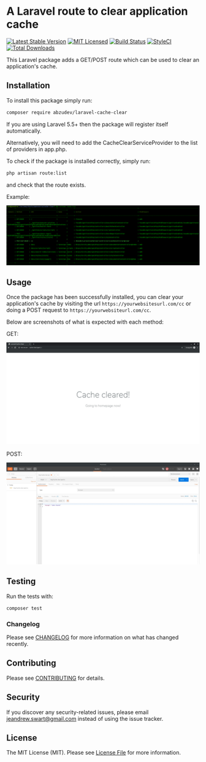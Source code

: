 # A Laravel route to clear application cache

[![Latest Stable Version](https://poser.pugx.org/abzudev/laravel-cache-clear/v/stable?format=flat-square)](https://packagist.org/packages/abzudev/laravel-cache-clear)
[![MIT Licensed](https://img.shields.io/badge/license-MIT-brightgreen.svg?style=flat-square)](LICENSE.md)
[![Build Status](https://img.shields.io/travis/abzudev/laravel-cache-clear/master.svg?style=flat-square)](https://travis-ci.org/abzudev/laravel-cache-clear)
[![StyleCI](https://styleci.io/repos/212548340/shield)](https://styleci.io/repos/212548340)
[![Total Downloads](https://img.shields.io/packagist/dt/abzudev/laravel-cache-clear.svg?style=flat-square)](https://packagist.org/packages/abzudev/laravel-cache-clear)

This Laravel package adds a GET/POST route which can be used to clear an application's cache.

## Installation

To install this package simply run:

``` bash
composer require abzudev/laravel-cache-clear
```

If you are using Laravel 5.5+ then the package will register itself automatically.

Alternatively, you will need to add the CacheClearServiceProvider to the list of providers in app.php.

To check if the package is installed correctly, simply run:

``` bash
php artisan route:list
```

and check that the route exists.

Example:

![Application route list](https://raw.githubusercontent.com/abzudev/laravel-cache-clear/master/screenshots/routelist.jpg)

## Usage

Once the package has been successfully installed, you can clear your application's cache 
by visiting the url `https://yourwebsitesurl.com/cc` or doing a POST request to `https://yourwebsiteurl.com/cc`.

Below are screenshots of what is expected with each method:

GET:

![GET request example](https://raw.githubusercontent.com/abzudev/laravel-cache-clear/master/screenshots/GET.jpg)

POST:

![POST request example](https://raw.githubusercontent.com/abzudev/laravel-cache-clear/master/screenshots/POST.jpg)

## Testing

Run the tests with:

``` bash
composer test
```

### Changelog

Please see [CHANGELOG](CHANGELOG.md) for more information on what has changed recently.

## Contributing

Please see [CONTRIBUTING](CONTRIBUTING.md) for details.

## Security

If you discover any security-related issues, please email jeandrew.swart@gmail.com instead of using the issue tracker.

## License

The MIT License (MIT). Please see [License File](LICENSE.md) for more information.
